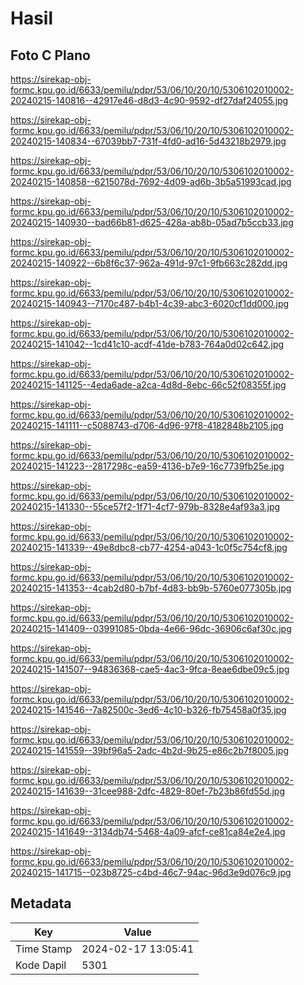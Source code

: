# Hasil

## Foto C Plano

https://sirekap-obj-formc.kpu.go.id/6633/pemilu/pdpr/53/06/10/20/10/5306102010002-20240215-140816--42917e46-d8d3-4c90-9592-df27daf24055.jpg

https://sirekap-obj-formc.kpu.go.id/6633/pemilu/pdpr/53/06/10/20/10/5306102010002-20240215-140834--67039bb7-731f-4fd0-ad16-5d43218b2979.jpg

https://sirekap-obj-formc.kpu.go.id/6633/pemilu/pdpr/53/06/10/20/10/5306102010002-20240215-140858--6215078d-7692-4d09-ad6b-3b5a51993cad.jpg

https://sirekap-obj-formc.kpu.go.id/6633/pemilu/pdpr/53/06/10/20/10/5306102010002-20240215-140930--bad66b81-d625-428a-ab8b-05ad7b5ccb33.jpg

https://sirekap-obj-formc.kpu.go.id/6633/pemilu/pdpr/53/06/10/20/10/5306102010002-20240215-140922--6b8f6c37-962a-491d-97c1-9fb663c282dd.jpg

https://sirekap-obj-formc.kpu.go.id/6633/pemilu/pdpr/53/06/10/20/10/5306102010002-20240215-140943--7170c487-b4b1-4c39-abc3-6020cf1dd000.jpg

https://sirekap-obj-formc.kpu.go.id/6633/pemilu/pdpr/53/06/10/20/10/5306102010002-20240215-141042--1cd41c10-acdf-41de-b783-764a0d02c642.jpg

https://sirekap-obj-formc.kpu.go.id/6633/pemilu/pdpr/53/06/10/20/10/5306102010002-20240215-141125--4eda6ade-a2ca-4d8d-8ebc-66c52f08355f.jpg

https://sirekap-obj-formc.kpu.go.id/6633/pemilu/pdpr/53/06/10/20/10/5306102010002-20240215-141111--c5088743-d706-4d96-97f8-4182848b2105.jpg

https://sirekap-obj-formc.kpu.go.id/6633/pemilu/pdpr/53/06/10/20/10/5306102010002-20240215-141223--2817298c-ea59-4136-b7e9-16c7739fb25e.jpg

https://sirekap-obj-formc.kpu.go.id/6633/pemilu/pdpr/53/06/10/20/10/5306102010002-20240215-141330--55ce57f2-1f71-4cf7-979b-8328e4af93a3.jpg

https://sirekap-obj-formc.kpu.go.id/6633/pemilu/pdpr/53/06/10/20/10/5306102010002-20240215-141339--49e8dbc8-cb77-4254-a043-1c0f5c754cf8.jpg

https://sirekap-obj-formc.kpu.go.id/6633/pemilu/pdpr/53/06/10/20/10/5306102010002-20240215-141353--4cab2d80-b7bf-4d83-bb9b-5760e077305b.jpg

https://sirekap-obj-formc.kpu.go.id/6633/pemilu/pdpr/53/06/10/20/10/5306102010002-20240215-141409--03991085-0bda-4e66-96dc-36906c6af30c.jpg

https://sirekap-obj-formc.kpu.go.id/6633/pemilu/pdpr/53/06/10/20/10/5306102010002-20240215-141507--94836368-cae5-4ac3-9fca-8eae6dbe09c5.jpg

https://sirekap-obj-formc.kpu.go.id/6633/pemilu/pdpr/53/06/10/20/10/5306102010002-20240215-141546--7a82500c-3ed6-4c10-b326-fb75458a0f35.jpg

https://sirekap-obj-formc.kpu.go.id/6633/pemilu/pdpr/53/06/10/20/10/5306102010002-20240215-141559--39bf96a5-2adc-4b2d-9b25-e86c2b7f8005.jpg

https://sirekap-obj-formc.kpu.go.id/6633/pemilu/pdpr/53/06/10/20/10/5306102010002-20240215-141639--31cee988-2dfc-4829-80ef-7b23b86fd55d.jpg

https://sirekap-obj-formc.kpu.go.id/6633/pemilu/pdpr/53/06/10/20/10/5306102010002-20240215-141649--3134db74-5468-4a09-afcf-ce81ca84e2e4.jpg

https://sirekap-obj-formc.kpu.go.id/6633/pemilu/pdpr/53/06/10/20/10/5306102010002-20240215-141715--023b8725-c4bd-46c7-94ac-96d3e9d076c9.jpg


## Metadata

| Key        | Value               |
| ---------- | ------------------- |
| Time Stamp | 2024-02-17 13:05:41 |
| Kode Dapil | 5301                |



